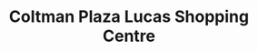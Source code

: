 ---
title: "Coltman Plaza Lucas Shopping Centre"
url: /lucas/coltman-plaza-lucas-shopping-centre/
shop: mall
---